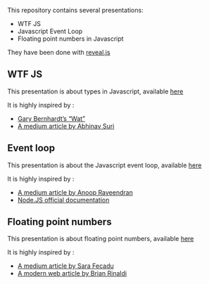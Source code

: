 This repository contains several presentations:
- WTF JS
- Javascript Event Loop
- Floating point numbers in Javascript

They have been done with [reveal.js](https://github.com/hakimel/reveal.js)

## WTF JS

This presentation is about types in Javascript, available [here](https://alezco.github.io/presentations/wtfjs)

It is highly inspired by :
- [Gary Bernhardt’s “Wat”](https://www.destroyallsoftware.com/talks/wat)
- [A medium article by Abhinav Suri](https://medium.com/dailyjs/the-why-behind-the-wat-an-explanation-of-javascripts-weird-type-system-83b92879a8db)

## Event loop

This presentation is about the Javascript event loop, available [here](https://alezco.github.io/presentations/eventloop)

It is highly inspired by :
- [A medium article by Anoop Raveendran](https://medium.com/front-end-weekly/javascript-event-loop-explained-4cd26af121d4)
- [Node.JS official documentation](https://nodejs.org/en/docs/guides/event-loop-timers-and-nexttick/)

## Floating point numbers

This presentation is about floating point numbers, available [here](https://alezco.github.io/presentations/floatingpoint)

It is highly inspired by :
- [A medium article by Sara Fecadu](https://medium.com/@sarafecadu/64-bit-floating-point-a-javascript-story-fa6aad266665)
- [A modern web article by Brian Rinaldi](https://modernweb.com/what-every-javascript-developer-should-know-about-floating-points/)